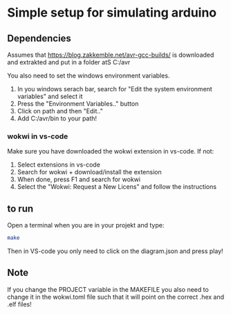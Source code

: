 # Simple setup for simulating arduino

## Dependencies
Assumes that https://blog.zakkemble.net/avr-gcc-builds/ is downloaded and extrakted and put in a folder atS C:/avr

You also need to set the windows environment variables.
1. In you windows serach bar, search for "Edit the system environment variables" and select it
2. Press the "Environment Variables.." button
3. Click on path and then "Edit.."
4. Add C:/avr/bin to your path! 

### wokwi in vs-code
Make sure you have downloaded the wokwi extension in vs-code. If not:
1. Select extensions in vs-code
2. Search for wokwi + download/install the extension
3. When done, press F1 and search for wokwi
4. Select the "Wokwi: Request a New Licens" and follow the instructions

## to run
Open a terminal when you are in your projekt and type:
```bash
make
```

Then in VS-code you only need to click on the diagram.json and press play! 

## Note
If you change the PROJECT variable in the MAKEFILE you also need to change it in the wokwi.toml file such that it will point on the correct .hex and .elf files!